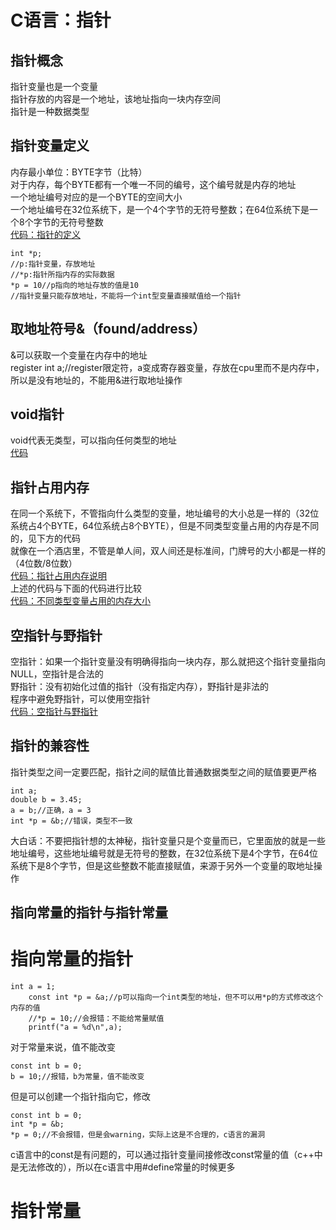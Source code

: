 C语言：指针
===
指针概念
---
指针变量也是一个变量  
指针存放的内容是一个地址，该地址指向一块内存空间  
指针是一种数据类型  

指针变量定义
---
内存最小单位：BYTE字节（比特）   
对于内存，每个BYTE都有一个唯一不同的编号，这个编号就是内存的地址  
一个地址编号对应的是一个BYTE的空间大小    
一个地址编号在32位系统下，是一个4个字节的无符号整数；在64位系统下是一个8个字节的无符号整数  
[代码：指针的定义](def_pointer.cpp)
```
int *p;
//p:指针变量，存放地址
//*p:指针所指内存的实际数据
*p = 10//p指向的地址存放的值是10
//指针变量只能存放地址，不能将一个int型变量直接赋值给一个指针
```

取地址符号&（found/address）  
---  
&可以获取一个变量在内存中的地址  
register int a;//register限定符，a变成寄存器变量，存放在cpu里而不是内存中，所以是没有地址的，不能用&进行取地址操作  

void指针  
---  
void代表无类型，可以指向任何类型的地址  
[代码](def_pointer2.cpp)  

指针占用内存  
---  
在同一个系统下，不管指向什么类型的变量，地址编号的大小总是一样的（32位系统占4个BYTE，64位系统占8个BYTE），但是不同类型变量占用的内存是不同的，见下方的代码    
就像在一个酒店里，不管是单人间，双人间还是标准间，门牌号的大小都是一样的（4位数/8位数）  
[代码：指针占用内存说明](RAM_pointer.cpp)  
上述的代码与下面的代码进行比较  
[代码：不同类型变量占用的内存大小](pointer_address.cpp)

空指针与野指针  
---  
空指针：如果一个指针变量没有明确得指向一块内存，那么就把这个指针变量指向NULL，空指针是合法的    
野指针：没有初始化过值的指针（没有指定内存），野指针是非法的  
程序中避免野指针，可以使用空指针  
[代码：空指针与野指针](NULL_pointer.cpp)  

指针的兼容性
---  
指针类型之间一定要匹配，指针之间的赋值比普通数据类型之间的赋值要更严格  
```
int a;
double b = 3.45;
a = b;//正确，a = 3
int *p = &b;//错误，类型不一致
```
大白话：不要把指针想的太神秘，指针变量只是个变量而已，它里面放的就是一些地址编号，这些地址编号就是无符号的整数，在32位系统下是4个字节，在64位系统下是8个字节，但是这些整数不能直接赋值，来源于另外一个变量的取地址操作  

指向常量的指针与指针常量  
---  

指向常量的指针  
===
```
int a = 1;
	const int *p = &a;//p可以指向一个int类型的地址，但不可以用*p的方式修改这个内存的值
	//*p = 10;//会报错：不能给常量赋值
	printf("a = %d\n",a); 
```  
对于常量来说，值不能改变  
```
const int b = 0;
b = 10;//报错，b为常量，值不能改变
```
但是可以创建一个指针指向它，修改  
```
const int b = 0;
int *p = &b;
*p = 0;//不会报错，但是会warning，实际上这是不合理的，c语言的漏洞 
```
c语言中的const是有问题的，可以通过指针变量间接修改const常量的值（c++中是无法修改的），所以在c语言中用#define常量的时候更多  

指针常量
===





